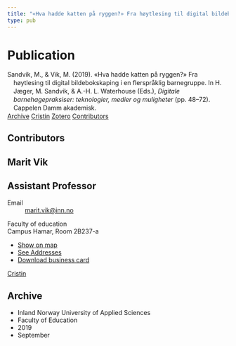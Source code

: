 ```yaml
---
title: "«Hva hadde katten på ryggen?» Fra høytlesing til digital bildebokskaping i en flerspråklig barnegruppe"
type: pub
---
```

<h1>Publication</h1>
<article id="csl-bib-container-BJE3U4QD" class="csl-bib-container">
  <div class="csl-bib-body" style="line-height: 1.35; padding-left: 1em; text-indent:-1em;">
  <div class="csl-entry">Sandvik, M., &amp; Vik, M. (2019). &#xAB;Hva hadde katten p&#xE5; ryggen?&#xBB; Fra h&#xF8;ytlesing til digital bildebokskaping i en flerspr&#xE5;klig barnegruppe. In H. J&#xE6;ger, M. Sandvik, &amp; A.-H. L. Waterhouse (Eds.), <i>Digitale barnehagepraksiser: teknologier, medier og muligheter</i> (pp. 48&#x2013;72). Cappelen Damm akademisk.</div>
</div>
  <div class="csl-bib-buttons">
    <a href="#taxonomy-article-BJE3U4QD" class="csl-bib-button">Archive</a>
    <a href="https://app.cristin.no/results/show.jsf?id=1724141" alt="Cristin URL" class="csl-bib-button">Cristin</a>
    <a href="http://zotero.org/groups/5022929/items/BJE3U4QD" alt="Zotero URL" class="csl-bib-button">Zotero</a>
    <a href="#contributors-article-BJE3U4QD" class="csl-bib-button">Contributors</a>
  </div>
  <div id="csl-bib-meta-container-BJE3U4QD"></div>
</article>
<div id="csl-bib-meta-BJE3U4QD" class="csl-bib-meta">
  <article id="contributors-article-BJE3U4QD" class="contributors-article">
    <h1>Contributors</h1>
    <div class="personas">
<div class="vrtx-hinn-person-card">
<div class="photo">
<i class="lar la-user-circle missing-person"></i>
</div>
<div class="info">
<hgroup><h1>Marit Vik</h1>
<h2>Assistant Professor</h2>
</hgroup><dl>
<dt>Email</dt>
<dd>
<a href="mailto:marit.vik@inn.no">marit.vik@inn.no</a>
</dd>
</dl>
<p>
Faculty of education<br>
Campus Hamar,
Room 2B237-a
</p>
<ul class="vrtx-hinn-links">
<li><a href="https://www.google.com/maps?q=60.796320,%2011.074390">Show on map</a></li>
<li><a href="https://www.inn.no/english/find-an-employee/marit-vik.html#vrtx-hinn-addresses">See Addresses</a></li>
<li><a href="https://www.inn.no/english/find-an-employee/marit-vik.html?vrtx=vcf">Download business card</a></li>
</ul>
</div>
</div>
<a href="https://app.cristin.no/persons/show.jsf?id=510000" alt="Cristin URL" class="personas-cristin">Cristin</a>
</div>
  </article>
  <article id="taxonomy-article-BJE3U4QD" class="taxonomy-article">
    <h1>Archive</h1>
    <ul>
      <li>Inland Norway University of Applied Sciences</li>
      <li>Faculty of Education</li>
      <li>2019</li>
      <li>September</li>
    </ul>
  </article>
</div>
